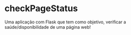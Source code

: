 # checkPageStatus
Uma aplicação com Flask que tem como objetivo, verificar a saúde/disponibilidade de uma página web!
